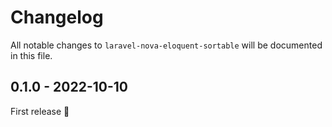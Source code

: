 # Changelog

All notable changes to `laravel-nova-eloquent-sortable` will be documented in this file.

## 0.1.0 - 2022-10-10

First release 🚀
